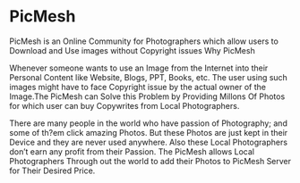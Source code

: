 # PicMesh
PicMesh is an Online Community for Photographers which allow users to Download and Use images without Copyright issues
                                                            Why PicMesh 
                                                            
   Whenever someone wants to use an Image from the Internet into their Personal Content like Website, Blogs, PPT, Books, etc.
The user using such images might have to face Copyright issue by the actual owner of the Image.The PicMesh can Solve this Problem by 
Providing Millons Of Photos for which user can buy Copywrites from Local Photographers.
    
    
   There are many people in the world who have passion of Photography; and some of th?em click amazing Photos. But these Photos are 
just kept in their Device and they are never used anywhere. Also these Local Photographers don’t earn any profit from their Passion.
The PicMesh allows Local Photographers Through out the world to add their Photos to PicMesh Server for Their Desired Price.



